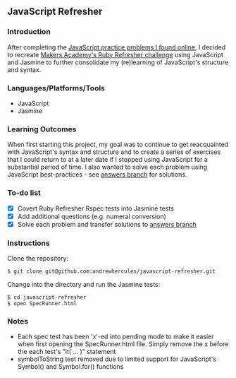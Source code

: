 ## JavaScript Refresher

### Introduction

After completing the [JavaScript practice problems I found online](http://github.com/andrewhercules/javascript-practice), I decided to recreate [Makers Academy's Ruby Refresher challenge](http://github.com/makersacademy/ruby-refresher) using JavaScript and Jasmine to further consolidate my (re)learning of JavaScript's structure and syntax.

### Languages/Platforms/Tools

* JavaScript
* Jasmine

### Learning Outcomes

When first starting this project, my goal was to continue to get reacquainted with JavaScript's syntax and structure and to create a series of exercises that I could return to at a later date if I stopped using JavaScript for a substantial period of time. I also wanted to solve each problem using JavaScript best-practices - see [answers branch](https://github.com/andrewhercules/javascript-refresher/tree/answers) for solutions.

### To-do list

- [X] Covert Ruby Refresher Rspec tests into Jasmine tests
- [X] Add additional questions (e.g. numeral conversion)
- [X] Solve each problem and transfer solutions to [answers branch](https://github.com/andrewhercules/javascript-refresher/tree/answers)

### Instructions

Clone the repository:

```
$ git clone git@github.com:andrewhercules/javascript-refresher.git
```

Change into the directory and run the Jasmine tests:

```
$ cd javascript-refresher
$ open SpecRunner.html
```

### Notes

* Each spec test has been 'x'-ed into pending mode to make it easier when first opening the SpecRunner.html file. Simply remove the x before the each test's "it( ... )" statement
* symbolToString test removed due to limited support for JavaScript's Symbol() and Symbol.for() functions

